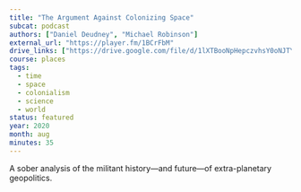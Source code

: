 ```yaml
---
title: "The Argument Against Colonizing Space"
subcat: podcast
authors: ["Daniel Deudney", "Michael Robinson"]
external_url: "https://player.fm/1BCrFbM"
drive_links: ["https://drive.google.com/file/d/1lXTBooNpHepczvhsY0oNJTYyXWLuvNml/view?usp=drivesdk"]
course: places
tags:
  - time
  - space
  - colonialism
  - science
  - world
status: featured
year: 2020
month: aug
minutes: 35
---
```


A sober analysis of the militant history—and future—of extra-planetary geopolitics.
